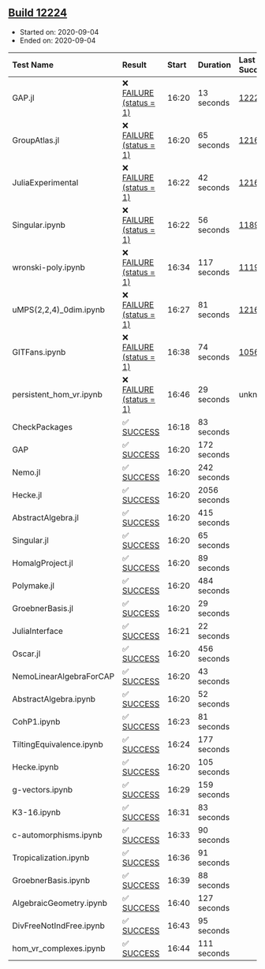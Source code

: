 ## [Build 12224](https://oscarci.mathematik.uni-kl.de/job/oscar/12224/)

* Started on: 2020-09-04
* Ended on: 2020-09-04

| Test Name    | Result | Start | Duration | Last Success | First Failure |
|:-------------|:-------|:------|:---------|:-------------|:--------------|
| GAP.jl | ❌ [FAILURE (status = 1)](https://oscarci.mathematik.uni-kl.de/job/oscar/12224/artifact/logs/build-12224/GAP.jl.log) | 16:20 | 13 seconds | [12223](https://oscarci.mathematik.uni-kl.de/job/oscar/12223/) | [12224](https://oscarci.mathematik.uni-kl.de/job/oscar/12224/) |
| GroupAtlas.jl | ❌ [FAILURE (status = 1)](https://oscarci.mathematik.uni-kl.de/job/oscar/12224/artifact/logs/build-12224/GroupAtlas.jl.log) | 16:20 | 65 seconds | [12167](https://oscarci.mathematik.uni-kl.de/job/oscar/12167/) | [12168](https://oscarci.mathematik.uni-kl.de/job/oscar/12168/) |
| JuliaExperimental | ❌ [FAILURE (status = 1)](https://oscarci.mathematik.uni-kl.de/job/oscar/12224/artifact/logs/build-12224/JuliaExperimental.log) | 16:22 | 42 seconds | [12167](https://oscarci.mathematik.uni-kl.de/job/oscar/12167/) | [12168](https://oscarci.mathematik.uni-kl.de/job/oscar/12168/) |
| Singular.ipynb | ❌ [FAILURE (status = 1)](https://oscarci.mathematik.uni-kl.de/job/oscar/12224/artifact/logs/build-12224/Singular.ipynb.log) | 16:22 | 56 seconds | [11893](https://oscarci.mathematik.uni-kl.de/job/oscar/11893/) | [11894](https://oscarci.mathematik.uni-kl.de/job/oscar/11894/) |
| wronski-poly.ipynb | ❌ [FAILURE (status = 1)](https://oscarci.mathematik.uni-kl.de/job/oscar/12224/artifact/logs/build-12224/wronski-poly.ipynb.log) | 16:34 | 117 seconds | [11192](https://oscarci.mathematik.uni-kl.de/job/oscar/11192/) | [11193](https://oscarci.mathematik.uni-kl.de/job/oscar/11193/) |
| uMPS(2,2,4)_0dim.ipynb | ❌ [FAILURE (status = 1)](https://oscarci.mathematik.uni-kl.de/job/oscar/12224/artifact/logs/build-12224/uMPS-2-2-4-_0dim.ipynb.log) | 16:27 | 81 seconds | [12167](https://oscarci.mathematik.uni-kl.de/job/oscar/12167/) | [12168](https://oscarci.mathematik.uni-kl.de/job/oscar/12168/) |
| GITFans.ipynb | ❌ [FAILURE (status = 1)](https://oscarci.mathematik.uni-kl.de/job/oscar/12224/artifact/logs/build-12224/GITFans.ipynb.log) | 16:38 | 74 seconds | [10566](https://oscarci.mathematik.uni-kl.de/job/oscar/10566/) | [10567](https://oscarci.mathematik.uni-kl.de/job/oscar/10567/) |
| persistent_hom_vr.ipynb | ❌ [FAILURE (status = 1)](https://oscarci.mathematik.uni-kl.de/job/oscar/12224/artifact/logs/build-12224/persistent_hom_vr.ipynb.log) | 16:46 | 29 seconds | unknown | unknown |
| CheckPackages | ✅ [SUCCESS](https://oscarci.mathematik.uni-kl.de/job/oscar/12224/artifact/logs/build-12224/CheckPackages.log) | 16:18 | 83 seconds |  |  |
| GAP | ✅ [SUCCESS](https://oscarci.mathematik.uni-kl.de/job/oscar/12224/artifact/logs/build-12224/GAP.log) | 16:20 | 172 seconds |  |  |
| Nemo.jl | ✅ [SUCCESS](https://oscarci.mathematik.uni-kl.de/job/oscar/12224/artifact/logs/build-12224/Nemo.jl.log) | 16:20 | 242 seconds |  |  |
| Hecke.jl | ✅ [SUCCESS](https://oscarci.mathematik.uni-kl.de/job/oscar/12224/artifact/logs/build-12224/Hecke.jl.log) | 16:20 | 2056 seconds |  |  |
| AbstractAlgebra.jl | ✅ [SUCCESS](https://oscarci.mathematik.uni-kl.de/job/oscar/12224/artifact/logs/build-12224/AbstractAlgebra.jl.log) | 16:20 | 415 seconds |  |  |
| Singular.jl | ✅ [SUCCESS](https://oscarci.mathematik.uni-kl.de/job/oscar/12224/artifact/logs/build-12224/Singular.jl.log) | 16:20 | 65 seconds |  |  |
| HomalgProject.jl | ✅ [SUCCESS](https://oscarci.mathematik.uni-kl.de/job/oscar/12224/artifact/logs/build-12224/HomalgProject.jl.log) | 16:20 | 89 seconds |  |  |
| Polymake.jl | ✅ [SUCCESS](https://oscarci.mathematik.uni-kl.de/job/oscar/12224/artifact/logs/build-12224/Polymake.jl.log) | 16:20 | 484 seconds |  |  |
| GroebnerBasis.jl | ✅ [SUCCESS](https://oscarci.mathematik.uni-kl.de/job/oscar/12224/artifact/logs/build-12224/GroebnerBasis.jl.log) | 16:20 | 29 seconds |  |  |
| JuliaInterface | ✅ [SUCCESS](https://oscarci.mathematik.uni-kl.de/job/oscar/12224/artifact/logs/build-12224/JuliaInterface.log) | 16:21 | 22 seconds |  |  |
| Oscar.jl | ✅ [SUCCESS](https://oscarci.mathematik.uni-kl.de/job/oscar/12224/artifact/logs/build-12224/Oscar.jl.log) | 16:20 | 456 seconds |  |  |
| NemoLinearAlgebraForCAP | ✅ [SUCCESS](https://oscarci.mathematik.uni-kl.de/job/oscar/12224/artifact/logs/build-12224/NemoLinearAlgebraForCAP.log) | 16:20 | 43 seconds |  |  |
| AbstractAlgebra.ipynb | ✅ [SUCCESS](https://oscarci.mathematik.uni-kl.de/job/oscar/12224/artifact/logs/build-12224/AbstractAlgebra.ipynb.log) | 16:20 | 52 seconds |  |  |
| CohP1.ipynb | ✅ [SUCCESS](https://oscarci.mathematik.uni-kl.de/job/oscar/12224/artifact/logs/build-12224/CohP1.ipynb.log) | 16:23 | 81 seconds |  |  |
| TiltingEquivalence.ipynb | ✅ [SUCCESS](https://oscarci.mathematik.uni-kl.de/job/oscar/12224/artifact/logs/build-12224/TiltingEquivalence.ipynb.log) | 16:24 | 177 seconds |  |  |
| Hecke.ipynb | ✅ [SUCCESS](https://oscarci.mathematik.uni-kl.de/job/oscar/12224/artifact/logs/build-12224/Hecke.ipynb.log) | 16:20 | 105 seconds |  |  |
| g-vectors.ipynb | ✅ [SUCCESS](https://oscarci.mathematik.uni-kl.de/job/oscar/12224/artifact/logs/build-12224/g-vectors.ipynb.log) | 16:29 | 159 seconds |  |  |
| K3-16.ipynb | ✅ [SUCCESS](https://oscarci.mathematik.uni-kl.de/job/oscar/12224/artifact/logs/build-12224/K3-16.ipynb.log) | 16:31 | 83 seconds |  |  |
| c-automorphisms.ipynb | ✅ [SUCCESS](https://oscarci.mathematik.uni-kl.de/job/oscar/12224/artifact/logs/build-12224/c-automorphisms.ipynb.log) | 16:33 | 90 seconds |  |  |
| Tropicalization.ipynb | ✅ [SUCCESS](https://oscarci.mathematik.uni-kl.de/job/oscar/12224/artifact/logs/build-12224/Tropicalization.ipynb.log) | 16:36 | 91 seconds |  |  |
| GroebnerBasis.ipynb | ✅ [SUCCESS](https://oscarci.mathematik.uni-kl.de/job/oscar/12224/artifact/logs/build-12224/GroebnerBasis.ipynb.log) | 16:39 | 88 seconds |  |  |
| AlgebraicGeometry.ipynb | ✅ [SUCCESS](https://oscarci.mathematik.uni-kl.de/job/oscar/12224/artifact/logs/build-12224/AlgebraicGeometry.ipynb.log) | 16:40 | 127 seconds |  |  |
| DivFreeNotIndFree.ipynb | ✅ [SUCCESS](https://oscarci.mathematik.uni-kl.de/job/oscar/12224/artifact/logs/build-12224/DivFreeNotIndFree.ipynb.log) | 16:43 | 95 seconds |  |  |
| hom_vr_complexes.ipynb | ✅ [SUCCESS](https://oscarci.mathematik.uni-kl.de/job/oscar/12224/artifact/logs/build-12224/hom_vr_complexes.ipynb.log) | 16:44 | 111 seconds |  |  |
